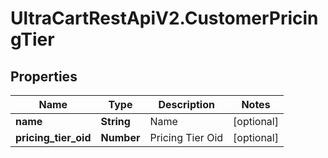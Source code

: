 # UltraCartRestApiV2.CustomerPricingTier

## Properties
Name | Type | Description | Notes
------------ | ------------- | ------------- | -------------
**name** | **String** | Name | [optional] 
**pricing_tier_oid** | **Number** | Pricing Tier Oid | [optional] 



